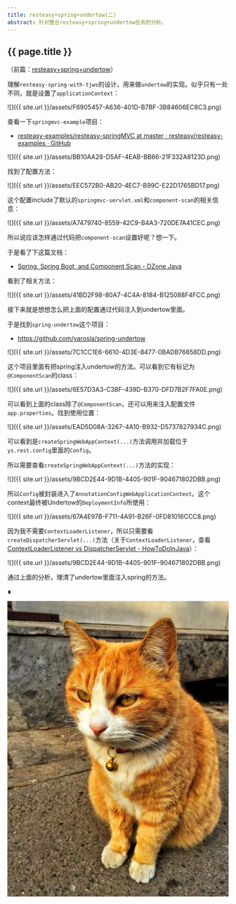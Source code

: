 ```yaml
---
title: resteasy+spring+undertow(二)
abstract: 针对整合resteasy+spring+undertow任务的分析。
---
```


## {{ page.title }}

（前篇：[resteasy+spring+undertow](http://weinan.io/2019/03/06/resteasy.html)）

理解`resteasy-spring-with-tjws`的设计，用来做`undertow`的实现。似乎只有一处不同，就是设置了`applicationContext`：

![]({{ site.url }}/assets/F6905457-A636-401D-B7BF-3B84606EC8C3.png)

查看一下`springmvc-example`项目：

- [resteasy-examples/resteasy-springMVC at master · resteasy/resteasy-examples · GitHub](https://github.com/resteasy/resteasy-examples/tree/master/resteasy-springMVC)

![]({{ site.url }}/assets/BB10AA28-D5AF-4EAB-BB66-21F332A8123D.png)

找到了配置方法：

![]({{ site.url }}/assets/EEC572B0-AB20-4EC7-B99C-E22D1765BD17.png)

这个配置include了默认的`springmvc-servlet.xml`和`component-scan`的相关信息：

![]({{ site.url }}/assets/A7479740-8559-42C9-B4A3-720DE7A41CEC.png)

所以说应该怎样通过代码把`component-scan`设置好呢？想一下。

于是看了下这篇文档：

- [Spring, Spring Boot, and Component Scan - DZone Java](https://dzone.com/articles/spring-spring-boot-and-component-scan)

看到了相关方法：

![]({{ site.url }}/assets/41BD2F98-80A7-4C4A-8184-B125088F4FCC.png)

接下来就是想想怎么把上面的配置通过代码注入到undertow里面。

于是找到`spring-undertow`这个项目：

- https://github.com/yarosla/spring-undertow

![]({{ site.url }}/assets/7C1CC1E6-6610-4D3E-8477-0BADB76658DD.png)

这个项目里面有把spring注入undertow的方法。可以看到它有标记为`@ComponentScan`的class：

![]({{ site.url }}/assets/6E57D3A3-C38F-439D-B370-DFD7B2F7FA0E.png)

可以看到上面的class除了`@ComponentScan`，还可以用来注入配置文件`app.properties`。找到使用位置：

![]({{ site.url }}/assets/EAD5D08A-3267-4A10-B932-D5737827934C.png)

可以看到是`createSpringWebAppContext(...)`方法调用并加载位于`ys.rest.config`里面的`Config`。

所以需要查看`createSpringWebAppContext(...)`方法的实现：

![]({{ site.url }}/assets/9BCD2E44-9D1B-4405-901F-904671802DBB.png)

所以`Config`被封装进入了`AnnotationConfigWebApplicationContext`。这个context最终被Undertow的`DeploymentInfo`所使用：

![]({{ site.url }}/assets/67A4E97B-F711-4A91-B26F-0FD81016CCC8.png)

因为我不需要`ContextLoaderListener`，所以只需要看`createDispatcherServlet(...)`方法（关于`ContextLoaderListener`，查看[ContextLoaderListener vs DispatcherServlet - HowToDoInJava](https://howtodoinjava.com/spring-mvc/contextloaderlistener-vs-dispatcherservlet/)）：

![]({{ site.url }}/assets/9BCD2E44-9D1B-4405-901F-904671802DBB.png)

通过上面的分析，理清了undertow里面注入spring的方法。

∎

![](https://raw.githubusercontent.com/liweinan/blogpic2019/master/data/WechatIMG16331.jpeg)
